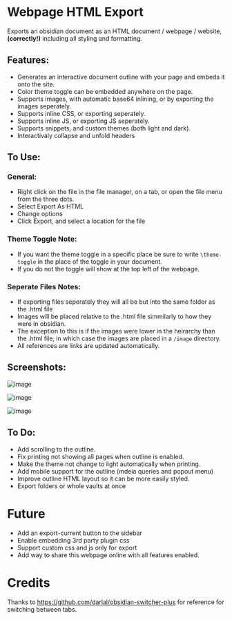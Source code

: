 # Webpage HTML Export

Exports an obsidian document as an HTML document / webpage / website, **(correctly!)** including all styling and formatting.

## Features:
- Generates an interactive document outline with your page and embeds it onto the site.
- Color theme toggle can be embedded anywhere on the page.
- Supports images, with automatic base64 inlining, or by exporting the images seperately.
- Supports inline CSS, or exporting seperately.
- Supports inline JS, or exporting JS seperately.
- Supports snippets, and custom themes (both light and dark).
- Interactivaly collapse and unfold headers

## To Use:

### General:
- Right click on the file in the file manager, on a tab, or open the file menu from the three dots.
- Select Export As HTML
- Change options
- Click Export, and select a location for the file

### Theme Toggle Note:
- If you want the theme toggle in a specific place be sure to write `\theme-toggle` in the place of the toggle in your document.
- If you do not the toggle will show at the top left of the webpage.

### Seperate Files Notes:
- If exporting files seperately they will all be but into the same folder as the .html file
- Images will be placed relative to the .html file simmilarly to how they were in obsidian.
- The exception to this is if the images were lower in the heirarchy than the .html file, in which case the images are placed in a `/image` directory.
- All references are links are updated automatically.

## Screenshots:

![image](https://user-images.githubusercontent.com/39423700/201362684-3287506e-5457-429e-bdd5-09fefeb4b5d9.png)

![image](https://user-images.githubusercontent.com/39423700/201362844-d64e0d03-3c8c-4f98-a5b1-45e530181f6f.png)

![image](https://user-images.githubusercontent.com/39423700/201350548-bafd781e-3687-4012-b818-65a7b7033a78.png)

## To Do:
- Add scrolling to the outline.
- Fix printing not showing all pages when outline is enabled.
- Make the theme not change to light automatically when printing.
- Add mobile support for the outline (mdeia queries and popout menu)
- Improve outline HTML layout so it can be more easily styled.
- Export folders or whole vaults at once

# Future
- Add an export-current button to the sidebar
- Enable embedding 3rd party plugin css
- Support custom css and js only for export
- Add way to share this webpage online with all features enabled.

# Credits
Thanks to https://github.com/darlal/obsidian-switcher-plus for reference for switching between tabs.
